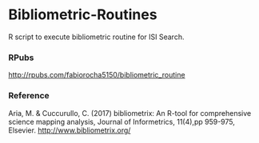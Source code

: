 # Bibliometric-Routines
R script to execute bibliometric routine for ISI Search. 

### RPubs 
<http://rpubs.com/fabiorocha5150/bibliometric_routine>

### Reference
Aria, M. & Cuccurullo, C. (2017) bibliometrix: An R-tool for comprehensive science mapping analysis, Journal of Informetrics, 11(4),pp 959-975, Elsevier.
<http://www.bibliometrix.org/>
